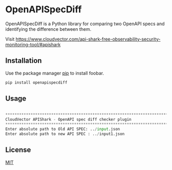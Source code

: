 # OpenAPISpecDiff

OpenAPISpecDiff is a Python library for comparing two OpenAPI specs and identifying the difference between them. 

Visit https://www.cloudvector.com/api-shark-free-observability-security-monitoring-tool/#apishark

## Installation

Use the package manager [pip](https://pip.pypa.io/en/stable/) to install foobar.

```bash
pip install openapispecdiff
```

## Usage

```python openapispecdiff 

****************************************************************************************************
CloudVector APIShark - OpenAPI spec diff checker plugin
****************************************************************************************************
Enter absolute path to Old API SPEC: ../input.json
Enter absolute path to new API SPEC : ../input1.json 
```

## License
[MIT](https://choosealicense.com/licenses/mit/)
